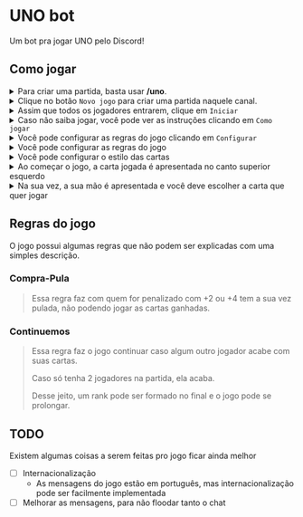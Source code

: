 # UNO bot

Um bot pra jogar UNO pelo Discord!

## Como jogar

<details>
  <summary>
    Para criar uma partida, basta usar <b>/uno</b>.
  </summary>
  
  > ![image](https://user-images.githubusercontent.com/8761479/162877682-49b74493-ef95-4da1-9efe-34ab62b0d607.png)
</details>

<details>
  <summary>
    Clique no botão <code>Novo jogo</code> para criar uma partida naquele canal.
  </summary>
  
  > ![image](https://user-images.githubusercontent.com/8761479/162877772-c0103ad0-22c8-4815-ae6e-3d384e941dd2.png)
</details>
  
<details>
  <summary>
    Assim que todos os jogadores entrarem, clique em <code>Iniciar</code>
  </summary>
  
  > ![image](https://user-images.githubusercontent.com/8761479/162877807-66d215da-ed30-4e7a-9dd4-bda657312e1b.png)
</details>
  
<details>
  <summary>
    Caso não saiba jogar, você pode ver as instruções clicando em <code>Como jogar</code>
    
  </summary>
  
  > ![image](https://user-images.githubusercontent.com/8761479/162877869-bc53db61-476c-40e7-a4f1-8f35cfd44e9d.png)
</details>

<details>
  <summary>
    Você pode configurar as regras do jogo clicando em <code>Configurar</code>
  </summary>
  
  > ![image](https://user-images.githubusercontent.com/8761479/162878190-8a70482e-c9f5-405f-b605-aa2ded326222.png)
</details>

<details>
  <summary>
    Você pode configurar as regras do jogo
  </summary>

  > ![image](https://user-images.githubusercontent.com/8761479/162878950-64a51eb9-0fa6-459b-9e11-85b126b60f20.png)
</details>

<details>
  <summary>
    Você pode configurar o estilo das cartas
  </summary>

  > ![image](https://user-images.githubusercontent.com/8761479/162878846-3918104d-40bc-4329-bd22-895721870775.png)
</details>

<details>
  <summary>
    Ao começar o jogo, a carta jogada é apresentada no canto superior esquerdo
  </summary>

  > ![image](https://user-images.githubusercontent.com/8761479/162879105-d9985e05-89ba-4d69-b453-65a61d34b9fc.png)
</details>

<details>
  <summary>
    Na sua vez, a sua mão é apresentada e você deve escolher a carta que quer jogar
    
  </summary>

  > Caso não queira jogar (se quiser manter uma carta para depois), você pode comprar para passar sua vez

  > ![image](https://user-images.githubusercontent.com/8761479/162879242-da5845d0-be2b-4111-9dd1-07de233e184c.png)
  
  > ![image](https://user-images.githubusercontent.com/8761479/162879456-7cbf04f3-7cec-454f-97b9-0939e6ca5593.png)

  > Só são apresentadas as cartas jogáveis. O botão de compra está sempre disponível, porém verde caso nenhuma carta seja jogável.
</details>

## Regras do jogo

O jogo possui algumas regras que não podem ser explicadas com uma simples descrição.

### Compra-Pula

> Essa regra faz com quem for penalizado com +2 ou +4 tem a sua vez pulada, não podendo jogar as cartas ganhadas.

### Continuemos

> Essa regra faz o jogo continuar caso algum outro jogador acabe com suas cartas.
> 
> Caso só tenha 2 jogadores na partida, ela acaba.
> 
> Desse jeito, um rank pode ser formado no final e o jogo pode se prolongar.

## TODO

Existem algumas coisas a serem feitas pro jogo ficar ainda melhor

- [ ] Internacionalização
  - As mensagens do jogo estão em português, mas internacionalização pode ser facilmente implementada
- [ ] Melhorar as mensagens, para não floodar tanto o chat
